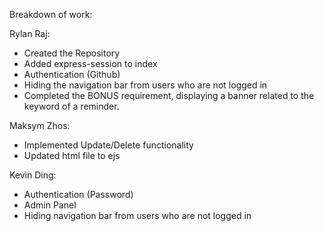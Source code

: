 Breakdown of work:

Rylan Raj:  
- Created the Repository
- Added express-session to index
- Authentication (Github)
- Hiding the navigation bar from users who are not logged in
- Completed the BONUS requirement, displaying a banner related to the keyword of a reminder.

Maksym Zhos:  
- Implemented Update/Delete functionality
- Updated html file to ejs  

Kevin Ding:
- Authentication (Password)
- Admin Panel
- Hiding navigation bar from users who are not logged in
